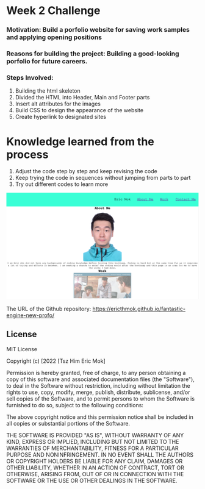 # Week 2 Challenge
### Motivation: Build a porfolio website for saving work samples and applying opening positions
### Reasons for building the project: Building a good-looking porfolio for future careers.
### Steps Involved:
1. Building the html skeleton
2. Divided the HTML into Header, Main and Footer parts
3. Insert alt attributes for the images
4. Build CSS to design the appearance of the website
5. Create hyperlink to designated sites
# Knowledge learned from the process
1. Adjust the code step by step and keep revising the code
2. Keep trying the code in sequences without jumping from parts to part
3. Try out different codes to learn more

![alt text](assets/images/Screenshot.png)

The URL of the Github repository:  https://ericthmok.github.io/fantastic-engine-new-profo/

## License
MIT License

Copyright (c) [2022 [Tsz Him Eric Mok]

Permission is hereby granted, free of charge, to any person obtaining a copy
of this software and associated documentation files (the "Software"), to deal
in the Software without restriction, including without limitation the rights
to use, copy, modify, merge, publish, distribute, sublicense, and/or sell
copies of the Software, and to permit persons to whom the Software is
furnished to do so, subject to the following conditions:

The above copyright notice and this permission notice shall be included in all
copies or substantial portions of the Software.

THE SOFTWARE IS PROVIDED "AS IS", WITHOUT WARRANTY OF ANY KIND, EXPRESS OR
IMPLIED, INCLUDING BUT NOT LIMITED TO THE WARRANTIES OF MERCHANTABILITY,
FITNESS FOR A PARTICULAR PURPOSE AND NONINFRINGEMENT. IN NO EVENT SHALL THE
AUTHORS OR COPYRIGHT HOLDERS BE LIABLE FOR ANY CLAIM, DAMAGES OR OTHER
LIABILITY, WHETHER IN AN ACTION OF CONTRACT, TORT OR OTHERWISE, ARISING FROM,
OUT OF OR IN CONNECTION WITH THE SOFTWARE OR THE USE OR OTHER DEALINGS IN THE
SOFTWARE.
